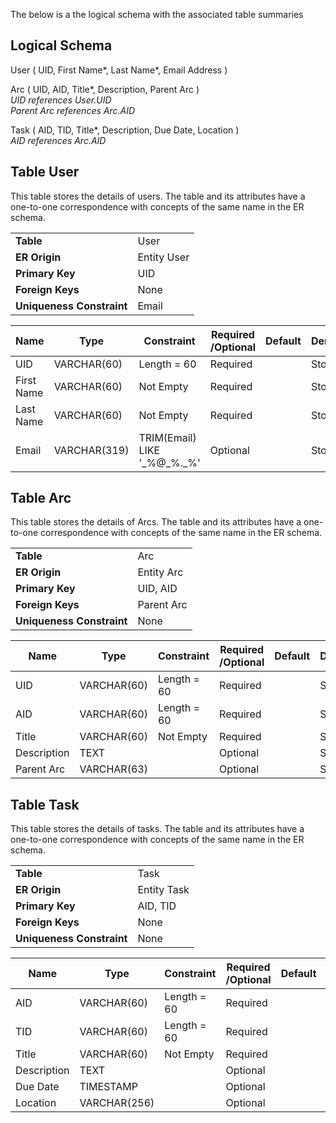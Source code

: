 The below is a the logical schema with the associated table summaries

## Logical Schema

User ( UID, First Name*, Last Name*, Email Address )

Arc ( UID, AID, Title*, Description, Parent Arc )  
_UID references User.UID_  
_Parent Arc references Arc.AID_

Task ( AID, TID, Title*, Description, Due Date, Location )  
_AID references Arc.AID_

## **Table User** 
This table stores the details of users. The table and its attributes have a one-to-one correspondence with concepts of the same name in the ER schema.

|||
| --- | --- |
| **Table** | User |
| **ER Origin** | Entity User |
| **Primary Key** | UID |
| **Foreign Keys** | None |
| **Uniqueness Constraint** | Email |

| **Name** | **Type** | **Constraint** | **Required /Optional** | **Default** | **Derived/Stored** | **Origin Entity** | **Origin Rel.** | **Origin Attr.** |
| --- | --- | --- | --- | --- | --- | --- | --- | --- |
| UID | VARCHAR(60) | Length = 60 | Required |   | Stored | User |   | UID |
| First Name | VARCHAR(60) | Not Empty | Required |   | Stored | User |   | First Name |
| Last Name | VARCHAR(60) | Not Empty | Required |   | Stored | User |   | Last Name |
| Email | VARCHAR(319) | TRIM(Email) LIKE &#39;\_%@\_%.\_%&#39; | Optional |   | Stored | User |   | Email |


## **Table Arc** 
This table stores the details of Arcs. The table and its attributes have a one-to-one correspondence with concepts of the same name in the ER schema.

| |  |
| --- | --- |
| **Table** | Arc |
| **ER Origin** | Entity Arc |
| **Primary Key** | UID, AID |
| **Foreign Keys** | Parent Arc |
| **Uniqueness Constraint** | None |

| **Name** | **Type** | **Constraint** | **Required /Optional** | **Default** | **Derived/Stored** | **Origin Entity** | **Origin Rel.** | **Origin Attr.** |
| --- | --- | --- | --- | --- | --- | --- | --- | --- |
| UID | VARCHAR(60) | Length = 60 | Required |   | Stored | User |   | UID |
| AID | VARCHAR(60) | Length = 60 | Required |   | Stored | Arc |   | AID |
| Title | VARCHAR(60) | Not Empty | Required |   | Stored | Arc |   | Title |
| Description | TEXT |   | Optional |   | Stored | Arc |   | Description |
| Parent Arc | VARCHAR(63) |   | Optional |   | Stored | Arc |   | AID |

## **Table Task** 
This table stores the details of tasks. The table and its attributes have a one-to-one correspondence with concepts of the same name in the ER schema.

| |  |
| --- | --- |
| **Table** | Task |
| **ER Origin** | Entity Task |
| **Primary Key** | AID, TID |
| **Foreign Keys** | None |
| **Uniqueness Constraint** | None |

| **Name** | **Type** | **Constraint** | **Required /Optional** | **Default** | **Derived/Stored** | **Origin Entity** | **Origin Rel.** | **Origin Attr.** |
| --- | --- | --- | --- | --- | --- | --- | --- | --- |
| AID | VARCHAR(60) | Length = 60 | Required |   | Stored | Arc |   | AID |
| TID | VARCHAR(60) | Length = 60 | Required |   | Stored | Task |   | TID |
| Title | VARCHAR(60) | Not Empty | Required |   | Stored | Task |   | Title |
| Description | TEXT |   | Optional |   | Stored | Task |   | Description |
| Due Date | TIMESTAMP |   | Optional |   | Stored | Task |   | Due Date |
| Location | VARCHAR(256) |   | Optional |   | Stored | Task |   | Location |